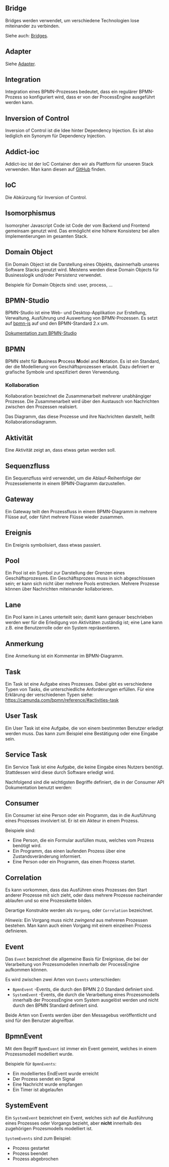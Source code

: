 ## Bridge

Bridges werden verwendet, um verschiedene Technologien lose miteinander zu
verbinden.

Siehe auch: [Bridges](processengine/typescript/architektur/bridges.md).


## Adapter

Siehe [Adapter](processengine/typescript/architektur/adapters.md).

## Integration

Integration eines BPMN-Prozesses bedeutet, dass ein regulärer BPMN-Prozess so
konfiguriert wird, dass er von der ProcessEngine ausgeführt werden kann.

## Inversion of Control

Inversion of Control ist die Idee hinter Dependency Injection. Es ist also
lediglich ein Synonym für Dependency Injection.

## Addict-ioc

Addict-ioc ist der IoC Container den wir als Plattform für unseren Stack
verwenden. Man kann diesen auf [GitHub](https://github.com/5minds/addict-ioc)
finden.

## IoC

Die Abkürzung für Inversion of Control.

## Isomorphismus

Isomorpher Javascript Code ist Code der vom Backend und Frontend gemeinsam
genutzt wird. Das ermöglicht eine höhere Konsistenz bei allen Implementierungen
im gesamten Stack.

## Domain Object

Ein Domain Object ist die Darstellung eines Objekts, dasinnerhalb unseres
Software Stacks genutzt wird. Meistens werden diese Domain Objects für
Businesslogik und/oder Persistenz verwendet.

Beispiele für Domain Objects sind: user, process, ...

## BPMN-Studio

BPMN-Studio ist eine Web- und Desktop-Applikation zur Erstellung, Verwaltung,
Ausführung und Auswertung von BPMN-Prozessen. Es setzt auf 
[bpmn-js](https://github.com/bpmn-io/bpmn-js) auf und den BPMN-Standard 2.x um.

[Dokumentation zum BPMN-Studio](bpmn-studio/ueberblick.md)

## BPMN

BPMN steht für **B**usiness **P**rocess **M**odel and **N**otation. Es ist ein
Standard, der die Modellierung von Geschäftsprozessen erlaubt. Dazu definiert er
grafische Symbole und spezifiziert deren Verwendung.

### Kollaboration

Kollaboration bezeichnet die Zusammenarbeit mehrerer unabhängiger Prozesse. Die
Zusammenarbeit wird über den Austausch von Nachrichten zwischen den Prozessen
realisiert.

Das Diagramm, das diese Prozesse und ihre Nachrichten darstellt, heißt
Kollaborationsdiagramm.

## Aktivität

Eine Aktivität zeigt an, dass etwas getan werden soll.

## Sequenzfluss

Ein Sequenzfluss wird verwendet, um die Ablauf-Reihenfolge der Prozesselemente
in einem BPMN-Diagramm darzustellen.

## Gateway

Ein Gateway teilt den Prozessfluss in einem BPMN-Diagramm in mehrere Flüsse auf,
oder führt mehrere Flüsse wieder zusammen.

## Ereignis

Ein Ereignis symbolisiert, dass etwas passiert.

## Pool

Ein Pool ist ein Symbol zur Darstellung der Grenzen eines Geschäftsprozesses.
Ein Geschäftsprozess muss in sich abgeschlossen sein; er kann sich nicht über
mehrere Pools erstrecken. Mehrere Prozesse können über Nachrichten miteinander
kollaborieren.

## Lane

Ein Pool kann in Lanes unterteilt sein; damit kann genauer beschrieben werden
wer für die Erledigung von Aktivitäten zuständig ist; eine Lane kann z.B. eine
Benutzerrolle oder ein System repräsentieren.

## Anmerkung

Eine Anmerkung ist ein Kommentar im BPMN-Diagramm.

## Task

Ein Task ist eine Aufgabe eines Prozesses. Dabei gibt es verschiedene Typen von
Tasks, die unterschiedliche Anforderungen erfüllen. Für eine Erklärung der
verschiedenen Typen siehe: https://camunda.com/bpmn/reference/#activities-task

## User Task

Ein User Task ist eine Aufgabe, die von einem bestimmten Benutzer erledigt
werden muss. Das kann zum Beispiel eine Bestätigung oder eine Eingabe sein.

## Service Task

Ein Service Task ist eine Aufgabe, die keine Eingabe eines Nutzers benötigt.
Stattdessen wird diese durch Software erledigt wird.

Nachfolgend sind die wichtigsten Begriffe definiert, die in der Consumer API
Dokumentation benutzt werden:

## Consumer

Ein Consumer ist eine Person oder ein Programm, das in die Ausführung
eines Prozesses involviert ist. Er ist ein Akteur in einem Prozess.

Beispiele sind:

* Eine Person, die ein Formular ausfüllen muss, welches vom Prozess benötigt
  wird.
* Ein Programm, das einen laufenden Prozess über eine Zustandsveränderung
  informiert.
* Eine Person oder ein Programm, das einen Prozess startet.

## Correlation

Es kann vorkommen, dass das Ausführen eines Prozesses den Start anderer
Prozesse mit sich zieht, oder dass mehrere Prozesse nacheinander ablaufen
und so eine Prozesskette bilden.

Derartige Konstrukte werden als `Vorgang`, oder `Correlation` bezeichnet.

_Hinweis_: Ein Vorgang muss nicht _zwingend_ aus mehreren Prozessen bestehen.
Man kann auch einen Vorgang mit einem einzelnen Prozess definieren.

## Event

Das `Event` bezeichnet die allgemeine Basis für Ereignisse, die bei der
Verarbeitung von Prozessmodellen innerhalb der ProcessEngine aufkommen können.

Es wird zwischen zwei Arten von `Events` unterschieden:

* `BpmnEvent` -Events, die durch den BPMN 2.0 Standard definiert sind.
* `SystemEvent` -Events, die durch die Verarbeitung eines Prozessmodells
  innerhalb der ProcessEngine vom System ausgelöst werden und nicht durch
  den BPMN Standard definiert sind.

Beide Arten von Events werden über den Messagebus veröffentlicht und sind für
den Benutzer abgreifbar.

## BpmnEvent

Mit dem Begriff `BpmnEvent` ist immer ein Event gemeint, welches in einem
Prozessmodell modelliert wurde.

Beispiele für `BpmnEvents`:

* Ein modelliertes EndEvent wurde erreicht
* Der Prozess sendet ein Signal
* Eine Nachricht wurde empfangen
* Ein Timer ist abgelaufen

## SystemEvent

Ein `SystemEvent` bezeichnet ein Event, welches sich auf die Ausführung eines
Prozesses oder Vorgangs bezieht, aber **nicht** innerhalb des zugehörigen
Prozesmodells modelliert ist.

`SystemEvents` sind zum Beispiel:

* Prozess gestartet
* Prozess beendet
* Prozess abgebrochen
